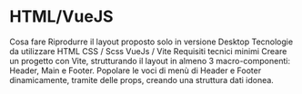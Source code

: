 # HTML/VueJS

Cosa fare
Riprodurre il layout proposto solo in versione Desktop
Tecnologie da utilizzare
HTML
CSS / Scss
VueJs / Vite
Requisiti tecnici minimi
Creare un progetto con Vite, strutturando il layout in almeno 3 macro-componenti:
Header, Main e Footer.
Popolare le voci di menù di Header e Footer dinamicamente, tramite delle props, creando una struttura dati idonea.

